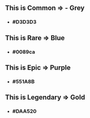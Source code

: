 ## This is Common => - Grey
 - ### #D3D3D3

## This is Rare => Blue
 - ### #0089ca

## This is Epic => Purple
 - ### #551A8B

## This is Legendary => Gold
 - ### #DAA520
